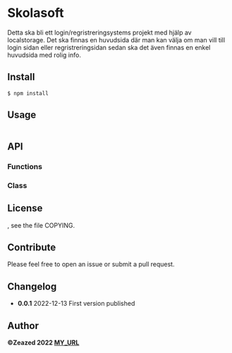 # Skolasoft

Detta ska bli ett login/regristreringsystems projekt med hjälp av localstorage. Det ska finnas en huvudsida där man kan välja om man vill till login sidan eller regristreringsidan sedan ska det även finnas en enkel huvudsida med rolig info.

## Install

```
$ npm install
```

## Usage

```

```

## API

### Functions

### Class

## License

, see the file COPYING.

## Contribute

Please feel free to open an issue or submit a pull request.

## Changelog

- **0.0.1** 2022-12-13 First version published

## Author

**©Zeazed 2022 [MY_URL](MY_URL)**
